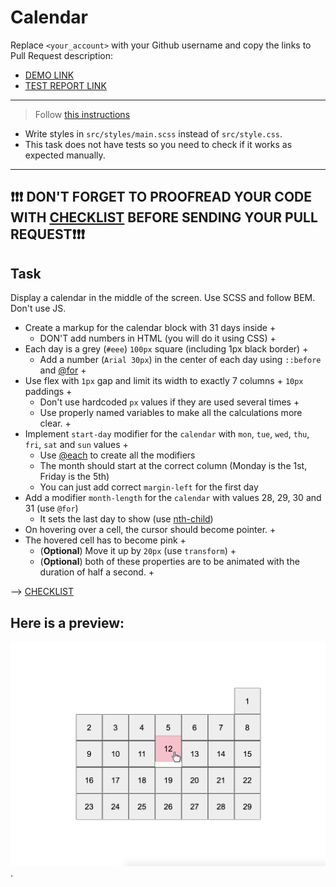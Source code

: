 # Calendar
Replace `<your_account>` with your Github username and copy the links to Pull Request description:
- [DEMO LINK](https://IlliaBezditnyi.github.io/layout_calendar/)
- [TEST REPORT LINK](https://IlliaBezditnyi.github.io/layout_calendar/report/html_report/)

___
> Follow [this instructions](https://github.com/mate-academy/layout_task-guideline#how-to-solve-the-layout-tasks-on-github)

- Write styles in `src/styles/main.scss` instead of `src/style.css`.
- This task does not have tests so you need to check if it works as expected manually.
___

## ❗️❗️❗️ DON'T FORGET TO PROOFREAD YOUR CODE WITH [CHECKLIST](https://github.com/mate-academy/layout_calendar/blob/master/checklist.md) BEFORE SENDING YOUR PULL REQUEST❗️❗️❗️

## Task
Display a calendar in the middle of the screen. Use SCSS and follow BEM. Don't use JS.

- Create a markup for the calendar block with 31 days inside +
  - DON'T add numbers in HTML (you will do it using CSS) +
- Each day is a grey (`#eee`) `100px` square (including 1px black border) +
  - Add a number (`Arial 30px`) in the center of each day using `::before` and [@for](https://sass-lang.com/documentation/at-rules/control/for) +
- Use flex with `1px` gap and limit its width to exactly 7 columns + `10px` paddings +
  - Don't use hardcoded `px` values if they are used several times +
  - Use properly named variables to make all the calculations more clear. +
- Implement `start-day` modifier for the `calendar` with `mon`, `tue`, `wed`, `thu`, `fri`, `sat` and `sun` values +
  - Use [@each](https://sass-lang.com/documentation/at-rules/control/each) to create all the modifiers
  - The month should start at the correct column (Monday is the 1st, Friday is the 5th)
  - You can just add correct `margin-left` for the first day
- Add a modifier `month-length` for the `calendar` with values 28, 29, 30 and 31 (use `@for`)
  - It sets the last day to show (use [nth-child](https://css-tricks.com/how-nth-child-works/))
- On hovering over a cell, the cursor should become pointer. +
- The hovered cell has to become pink +
  - (**Optional**) Move it up by `20px` (use `transform`) +
  - (**Optional**) both of these properties are to be animated with the duration of half a second. +

--> [CHECKLIST](https://github.com/mate-academy/layout_calendar/blob/master/checklist.md)

## Here is a preview:
![reference image](reference.png).
